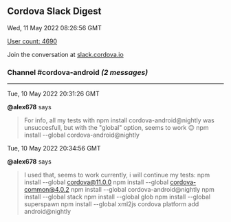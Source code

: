 ## Cordova Slack Digest
Wed, 11 May 2022 08:26:56 GMT

[User count: 4690](https://cordova.slack.com/)


Join the conversation at [slack.cordova.io](http://slack.cordova.io/)

### __Channel #cordova-android__ _(2 messages)_
---

Tue, 10 May 2022 20:31:26 GMT

__@alex678__ says 
> For info, all my tests with npm install cordova-android@nightly was unsuccesfull, but with the "global" option, seems to work 😉 npm install --global cordova-android@nightly
> 

Tue, 10 May 2022 20:34:56 GMT

__@alex678__ says 
> I used that, seems to work currently, i will continue my tests: npm install --global cordova@11.0.0
> npm install --global cordova-common@4.0.2
> npm install --global cordova-android@nightly
> npm install --global stack
> npm install --global glob
> npm install --global superspawn
> npm install --global xml2js
> cordova platform add android@nightly
> 
